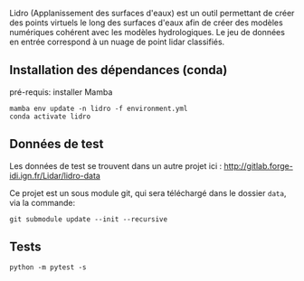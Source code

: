 Lidro (Applanissement des surfaces d'eaux) est un outil permettant de créer des points virtuels le long des surfaces d'eaux afin de créer des modèles numériques cohérent avec les modèles hydrologiques. Le jeu de données en entrée correspond à un nuage de point lidar classifiés.

## Installation des dépendances (conda)
pré-requis: installer Mamba

```
mamba env update -n lidro -f environment.yml
conda activate lidro
```

## Données de test

Les données de test se trouvent dans un autre projet ici : http://gitlab.forge-idi.ign.fr/Lidar/lidro-data

Ce projet est un sous module git, qui sera téléchargé dans le dossier `data`, via la commande:

```
git submodule update --init --recursive
```

## Tests

```
python -m pytest -s
```